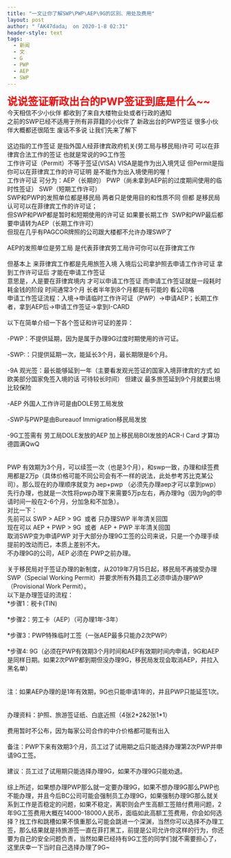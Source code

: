 ```yaml
---
title: "一文让你了解SWP\PWP\AEP\9G的区别、用处及费用"
layout: post
author: "「AK47dada」 on 2020-1-8 02:31"
header-style: text
tags:
  - 新闻
  - 文
  - G
  - PWP
  - AEP
  - SWP
---
```


<head></head>
<body>
 <strong><font size="5"><font color="#ff0000">说说签证新政出台的PWP签证到底是什么~~</font></font></strong>
 <br> 今天相信不少小伙伴 都收到了来自大楼物业处或者行政的通知
 <br> 之前的SWP已经不适用于所有非菲籍的小伙伴了 新政出台的PWP签证 很多小伙伴大概都还很陌生 废话不多说 让我们先来了解下
 <br> 
 <br> 这边指的工作签证 是指外国人经菲律宾政府机关(劳工局与移民局)许可 可以在菲律宾合法工作的签证 也就是常说的9G工作签
 <br> 工作许可证（Permit）不等于签证(VISA) VISA是能作为出入境凭证 但Permit是指你可以在菲律宾工作的许可证明 是不能作为出入境使用的喔！
 <br> 工作许可证 可分为：AEP（长期的） PWP（尚未拿到AEP前的过度期间使用的临时性签证） SWP（短期工作许可）
 <br> SWP和PWP的发照单位都是移民局 两者只是使用目的和性质不同 但都 是移民局认可可以在菲律宾工作的许可证；
 <br> 但SWP和PWP都是暂时和短期使用的许可证 如果要长期工作&nbsp;&nbsp;SWP和PWP最后都要申请转为AEP（长期工作许可）
 <br> 但现在几乎有PAGCOR牌照的公司跟大楼都不允许办理SWP了
 <br> 
 <br> AEP的发照单位是劳工局 是代表菲律宾劳工局许可你可以在菲律宾工作
 <br> 
 <br> 但基本上 来菲律宾工作都是先用旅签入境 入境后公司拿护照去申请工作许可证 拿到工作许可证后 才能在申请工作签证
 <br> 意思是，人是要在菲律宾境内 才可以申请工作签证 而申请工作签证就是一段耗时耗金钱的阶段 时间通常3个月 长者半年到8个月都是有可能的 看公司咯
 <br> 申请工作签证流程：入境-&gt;申请临时工作许可证（PWP）-&gt;申请AEP；长期工作者，拿到AEP后-&gt;申请工作签证-&gt;拿到I-CARD
 <br> 
 <br> 以下在简单介绍一下各个签证和许可证的差异：
 <br> 
 <br> -PWP：不提供延期，因为是属于办理9G过度时期使用的许可证。
 <br> 
 <br> -SWP:：只提供延期一次，能延长3个月，最长期限是6个月。
 <br> 
 <br> -9A 观光签：最长能够延到一年（主要看发观光签证的国家入境菲律宾的方式 如欧美部分国家免签入境的话 可待较长时间） 但建议 最多旅签延到9个月就要出境比较保险
 <br> 
 <br> -AEP 外国人工作许可是由DOLE劳工局发放
 <br> 
 <br> -SWP与PWP是由Bureauof Immigration移民局发放
 <br> 
 <br> -9G工签需有 劳工局DOLE发放的AEP 加上移民局BOI发放的ACR-I Card 才算功德圆满QwQ
 <br> 
 <br> 
 <br> PWP 有效期为3个月，可以续签一次（也是3个月），和swp一致，办理和续签费用都是2万p（具体价格可能不同公司会有不一样的说法，此处参考苏比克某公司）。那么现在的办理顺序就变为 aep+pwp （必须先办理aep才可以拿到pwp）先行办理，也就是一次性将pwp办理下来需要5万p左右，再办理9g（因为9g的申请时间一般在2-6个月，分加急和不加急）。
 <br> 对比一下：
 <br> 先前可以 SWP &gt; AEP &gt; 9G&nbsp;&nbsp;或者 只办理SWP 半年清关回国
 <br> 现在可以 AEP + PWP &gt; 9G&nbsp;&nbsp;或者&nbsp;&nbsp;AEP + PWP 半年清关回国
 <br> 取消SWP变为申请PWP 对于大部分办理9G工签的公司来说，只是一个办理手续提前的改动而已，本质上差别不大。
 <br> 不办理9G的公司，AEP 必须在 PWP之前办理。
 <br> 
 <br> 关于移民局对于签证办理的新制度，从2019年7月15日起，移民局不再接受办理SWP（Special Working Permit）并要求所有外籍员工必须申请办理PWP（Provisional Work Permit）。
 <br> 以下是办理签证的流程：
 <br> *步骤1：税卡(TIN)
 <br> 
 <br> *步骤2：劳工卡（AEP）（可办理1年-3年）
 <br> 
 <br> *步骤3：PWP特殊临时工签（一张AEP最多只能办2次PWP）
 <br> 
 <br> *步骤4: 9G（必须在PWP有效期3个月时间和AEP有效期时间内申请，9G和AEP是同样日期。如果2次PWP都到期但没办理9G，移民局发现会取消AEP，并拉入黑名单）
 <br> 
 <br> 
 <br> 注：如果AEP办理的是1年有效期，9G也只能申请1年的，并且PWP只能延签1次。
 <br> 
 <br> 
 <br> 办理资料：护照、旅游签证纸、白底近照（4张2*2&amp;2张1*1）
 <br> 
 <br> 费用暂时不公布，因为每家公司合作的中介价格都可能有出入
 <br> 
 <br> 备注：PWP下来有效期3个月，员工过了试用期之后只能选择办理第2次PWP并申请9G工签。
 <br> 
 <br> 建议：员工过了试用期只能选择办理9G，如果不办理9G只能劝退。
 <br> 
 <br> 综上所述，如果想办理PWP那么就一定要办理9G，如果不想办理9G那么PWP也不能办理，并且今后BC公司可能会强制员工办理9G，如果强制办理9G那么就关系到工作是否稳定的问题，如果不稳定，离职则会产生高额工签赔付费用问题，2年9G工签费用大概在14000-18000人民币，面临如此高额工签费用，你会如何选择？找工作和跳槽如果不慎重那么可能会跳进一个深渊，当然你可以选择不办理工签，那么结果就是持旅游签一直在菲打黑工，前提是公司允许你这样的行为，你还要为自己的安全问题负责，当然如果已经持有9G工签的同学们就不需要担心了，这里庆幸一下当时自己选择办理了9G~
 <br>
</body>


